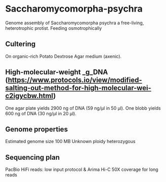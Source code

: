 # Saccharomycomorpha-psychra
Genome assembly of Saccharomycomorpha psychra a free-living, heterotrophic protist. Feeding osmotrophically

## Cultering
On organic-rich Potato Dextrose Agar medium (axenic).

## High-molecular-weight _g_DNA (https://www.protocols.io/view/modified-salting-out-method-for-high-molecular-wei-c2igycbw.html)
One agar plate yields 2900 ng of DNA (59 ng/µl in 50 µl).
One blobb yields 600 ng of DNA (30 ng/µl in 20 µl).

## Genome properties
Estimated genome size 100 MB
Unknown ploidy
heterozygous

## Sequencing plan
PacBio HiFi reads: low input protocol & Arima Hi-C 
50X coverage for long reads
